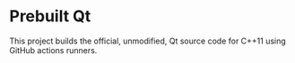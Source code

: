 # Prebuilt Qt

This project builds the official, unmodified, Qt source code for C++11 using
GitHub actions runners.
